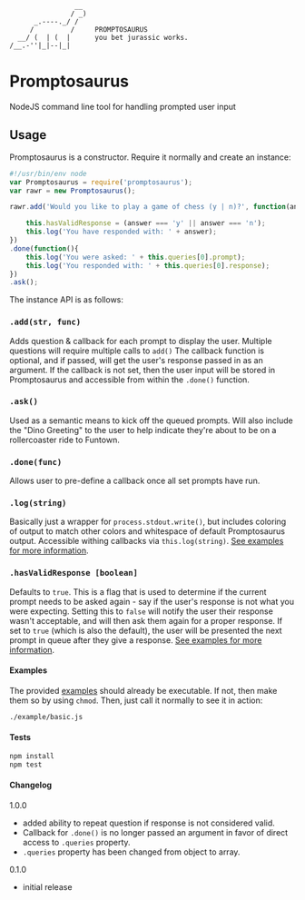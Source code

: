 
                    __
                   / _)
          _.----._/ /
         /         /     PROMPTOSAURUS
      __/ (  | (  |      you bet jurassic works.
    /__.-''|_|--|_|



# Promptosaurus
NodeJS command line tool for handling prompted user input

## Usage
Promptosaurus is a constructor. Require it normally and create an instance:

```javascript
#!/usr/bin/env node
var Promptosaurus = require('promptosaurus');
var rawr = new Promptosaurus();

rawr.add('Would you like to play a game of chess (y | n)?', function(answer){

    this.hasValidResponse = (answer === 'y' || answer === 'n');
    this.log('You have responded with: ' + answer);
})
.done(function(){
    this.log('You were asked: ' + this.queries[0].prompt);
    this.log('You responded with: ' + this.queries[0].response);
})
.ask();
```
The instance API is as follows:

### `.add(str, func)`
Adds question & callback for each prompt to display the user.
Multiple questions will require multiple calls to `add()`
The callback function is optional, and if passed, will get the user's response passed in as an argument.
If the callback is not set, then the user input will be stored in Promptosaurus and accessible from within the `.done()` function.

### `.ask()`
Used as a semantic means to kick off the queued prompts.
Will also include the "Dino Greeting" to the user to help indicate they're about to be on a rollercoaster ride to Funtown.

### `.done(func)`
Allows user to pre-define a callback once all set prompts have run.

### `.log(string)`
Basically just a wrapper for `process.stdout.write()`, but includes coloring of output to match other colors and whitespace of default Promptosaurus output. Accessible withing callbacks via `this.log(string)`.
[See examples for more information](https://github.com/otterthecat/promptosaurus/tree/master/examples).

### `.hasValidResponse [boolean]`
Defaults to `true`. This is a flag that is used to determine if the current prompt needs to be asked again - say if the user's response is not what you were expecting. Setting this to `false` will notify the user their response wasn't acceptable, and will then ask them again for a proper response. If set to `true` (which is also the default), the user will be presented the next prompt in queue after they give a response.
[See examples for more information](https://github.com/otterthecat/promptosaurus/tree/master/examples).

#### Examples
The provided [examples](https://github.com/otterthecat/promptosaurus/tree/master/examples) should already be executable.
If not, then make them so by using `chmod`. Then, just call it normally to see it in action:

`./example/basic.js`

#### Tests
```javascript
npm install
npm test
````
#### Changelog
1.0.0
 * added ability to repeat question if response is not considered valid.
 * Callback for `.done()` is no longer passed an argument in favor of direct access to `.queries` property.
 * `.queries` property has been changed from object to array.

0.1.0
 * initial release
